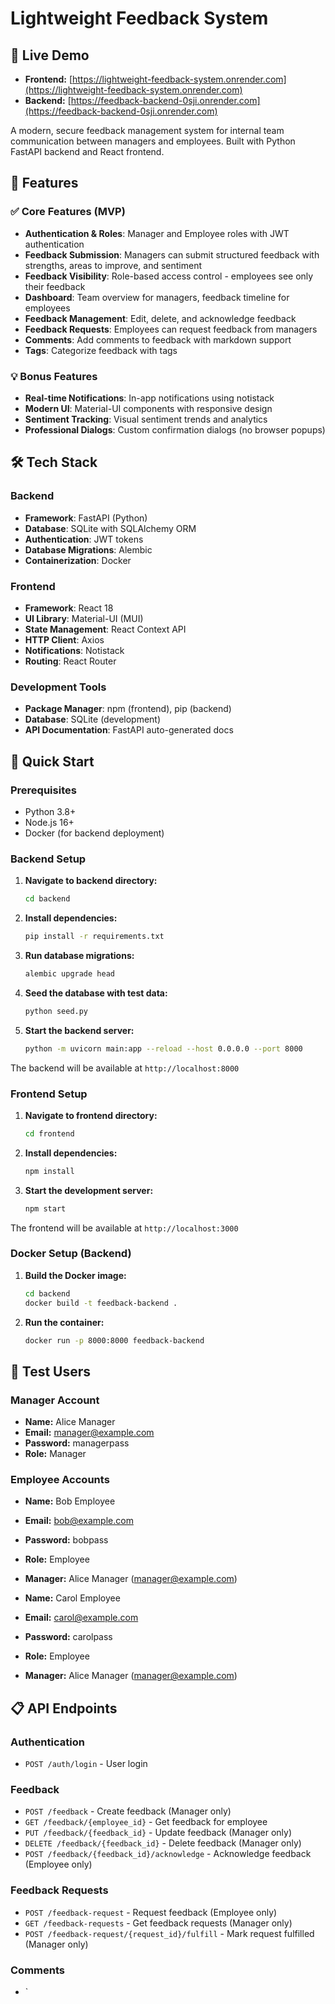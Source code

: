 # Lightweight Feedback System

## 🚀 Live Demo

- **Frontend:** [https://lightweight-feedback-system.onrender.com](https://lightweight-feedback-system.onrender.com)
- **Backend:** [https://feedback-backend-0sji.onrender.com](https://feedback-backend-0sji.onrender.com)

A modern, secure feedback management system for internal team communication between managers and employees. Built with Python FastAPI backend and React frontend.

## 🌟 Features

### ✅ Core Features (MVP)
- **Authentication & Roles**: Manager and Employee roles with JWT authentication
- **Feedback Submission**: Managers can submit structured feedback with strengths, areas to improve, and sentiment
- **Feedback Visibility**: Role-based access control - employees see only their feedback
- **Dashboard**: Team overview for managers, feedback timeline for employees
- **Feedback Management**: Edit, delete, and acknowledge feedback
- **Feedback Requests**: Employees can request feedback from managers
- **Comments**: Add comments to feedback with markdown support
- **Tags**: Categorize feedback with tags

### 💡 Bonus Features
- **Real-time Notifications**: In-app notifications using notistack
- **Modern UI**: Material-UI components with responsive design
- **Sentiment Tracking**: Visual sentiment trends and analytics
- **Professional Dialogs**: Custom confirmation dialogs (no browser popups)

## 🛠️ Tech Stack

### Backend
- **Framework**: FastAPI (Python)
- **Database**: SQLite with SQLAlchemy ORM
- **Authentication**: JWT tokens
- **Database Migrations**: Alembic
- **Containerization**: Docker

### Frontend
- **Framework**: React 18
- **UI Library**: Material-UI (MUI)
- **State Management**: React Context API
- **HTTP Client**: Axios
- **Notifications**: Notistack
- **Routing**: React Router

### Development Tools
- **Package Manager**: npm (frontend), pip (backend)
- **Database**: SQLite (development)
- **API Documentation**: FastAPI auto-generated docs

## 🚀 Quick Start

### Prerequisites
- Python 3.8+
- Node.js 16+
- Docker (for backend deployment)

### Backend Setup

1. **Navigate to backend directory:**
   ```bash
   cd backend
   ```

2. **Install dependencies:**
   ```bash
   pip install -r requirements.txt
   ```

3. **Run database migrations:**
   ```bash
   alembic upgrade head
   ```

4. **Seed the database with test data:**
   ```bash
   python seed.py
   ```

5. **Start the backend server:**
   ```bash
   python -m uvicorn main:app --reload --host 0.0.0.0 --port 8000
   ```

The backend will be available at `http://localhost:8000`

### Frontend Setup

1. **Navigate to frontend directory:**
   ```bash
   cd frontend
   ```

2. **Install dependencies:**
   ```bash
   npm install
   ```

3. **Start the development server:**
   ```bash
   npm start
   ```

The frontend will be available at `http://localhost:3000`

### Docker Setup (Backend)

1. **Build the Docker image:**
   ```bash
   cd backend
   docker build -t feedback-backend .
   ```

2. **Run the container:**
   ```bash
   docker run -p 8000:8000 feedback-backend
   ```

## 👥 Test Users

### Manager Account
- **Name:** Alice Manager
- **Email:** manager@example.com
- **Password:** managerpass
- **Role:** Manager

### Employee Accounts
- **Name:** Bob Employee
- **Email:** bob@example.com
- **Password:** bobpass
- **Role:** Employee
- **Manager:** Alice Manager (manager@example.com)

- **Name:** Carol Employee
- **Email:** carol@example.com
- **Password:** carolpass
- **Role:** Employee
- **Manager:** Alice Manager (manager@example.com)

## 📋 API Endpoints

### Authentication
- `POST /auth/login` - User login

### Feedback
- `POST /feedback` - Create feedback (Manager only)
- `GET /feedback/{employee_id}` - Get feedback for employee
- `PUT /feedback/{feedback_id}` - Update feedback (Manager only)
- `DELETE /feedback/{feedback_id}` - Delete feedback (Manager only)
- `POST /feedback/{feedback_id}/acknowledge` - Acknowledge feedback (Employee only)

### Feedback Requests
- `POST /feedback-request` - Request feedback (Employee only)
- `GET /feedback-requests` - Get feedback requests (Manager only)
- `POST /feedback-request/{request_id}/fulfill` - Mark request fulfilled (Manager only)

### Comments
- `